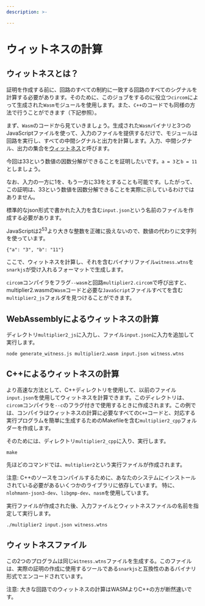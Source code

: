 ```yaml
---
description: >-

---
```


# ウィットネスの計算

## ウィットネスとは？

証明を作成する前に、回路のすべての制約に一致する回路のすべてのシグナルを計算する必要があります。そのために、このジョブをするのに役立つ`circom`によって生成された`Wasm`モジュールを使用します。また、`C++`のコードでも同様の方法で行うことができます（下記参照）。

まず、`Wasm`のコードから見ていきましょう。生成された`Wasm`バイナリと3つのJavaScriptファイルを使って、入力のファイルを提供するだけで、モジュールは回路を実行し、すべての中間シグナルと出力を計算します。入力、中間シグナル、出力の集合を[ウィットネス](../../background/background#witness)と呼びます。

今回は33という数値の因数分解ができることを証明したいです。`a = 3`と`b = 11`としましょう。

なお、入力の一方に1を、もう一方に33をとすることも可能です。したがって、この証明は、33という数値を因数分解できることを実際に示しているわけではありません。

標準的なjson形式で書かれた入力を含む`input.json`という名前のファイルを作成する必要があります。

JavaScriptは2<sup>53</sup>より大きな整数を正確に扱えないので、数値の代わりに文字列を使っています。

```text
{"a": "3", "b": "11"}
```

ここで、ウィットネスを計算し、それを含むバイナリファイル`witness.wtns`を`snarkjs`が受け入れるフォーマットで生成します。

`circom`コンパイラをフラグ`--wasm`と回路`multiplier2.circom`で呼び出すと、multiplier2.wasmの`Wasm`コードと必要な`JavaScript`ファイルすべてを含む`multiplier2_js`フォルダを見つけることができます。

## WebAssemblyによるウィットネスの計算 <a id="witness-from-wasm-directory"></a>
ディレクトリ`multiplier2_js`に入力し、ファイル`input.json`に入力を追加して実行します。

```text
node generate_witness.js multiplier2.wasm input.json witness.wtns
```

## C++によるウィットネスの計算 <a id="witness-from-c-directory"></a>

より高速な方法として、C++ディレクトリを使用して、以前のファイル`input.json`を使用してウィットネスを計算できます。このディレクトリは、`circom`コンパイラを`--c`のフラグ付きで使用するときに作成されます。この例では、コンパイラはウィットネスの計算に必要なすべての`C++`コードと、対応する実行プログラムを簡単に生成するためのMakefileを含む`multiplier2_cpp`フォルダーを作成します。

そのためには、ディレクトリ`multiplier2_cpp`に入り、実行します。

```text
make
```

先ほどのコマンドでは、`multiplier2`という実行ファイルが作成されます。

注意: C++のソースをコンパイルするために、あなたのシステムにインストールされている必要があるいくつかのライブラリに依存しています。
特に、`nlohmann-json3-dev`、`libgmp-dev`、`nasm`を使用しています。

実行ファイルが作成された後、入力ファイルとウィットネスファイルの名前を指定して実行します。

```text
./multiplier2 input.json witness.wtns
```

## ウィットネスファイル

この2つのプログラムは同じ`ẁitness.wtns`ファイルを生成する。このファイルは、実際の証明の作成に使用するツールである`snarkjs`と互換性のあるバイナリ形式でエンコードされています。

注意: 大きな回路でのウィットネスの計算はWASMよりC++の方が断然速いです。

<!--
g++ -pthread -o circuit-512-32-256-64 -I ../../Fr -I ../../ ../../main.cpp ../../Fr/fr.o ../../Fr/fr.cpp ../../calcwit.cpp ../../utils.cpp circuit-512-32-256-64.cpp -lgmp -O3

g++ -pthread -o circuit-512-32-256-64 -I Fr main.cpp Fr/fr.o Fr/fr.cpp calcwit.cpp utils.cpp circuit-512-32-256-64.cpp -lgmp -O3

g++ -pthread -o circuit-512-32-256-64 main.cpp fr.o fr.cpp calcwit.cpp utils.cpp circuit-512-32-256-64.cpp -lgmp -O3

前の行を実行するために、makeを使用することができます。
しかし、最初にいくつかの依存関係をインストールする必要があります。

sudo apt install libgmp3-dev nasm

./aliascheck_test 

Usage: ./aliascheck_test <input.json> <output.wtns>

wtnsは、ウィットネスのバイナリフォーマットです。

fr.asmは、アセンブリでのフィールド演算です。
fr_asm.oはそのファイルをnasmでコンパイルしたものです。

fr.cppは、そのプログラムを含むc++です。
-->